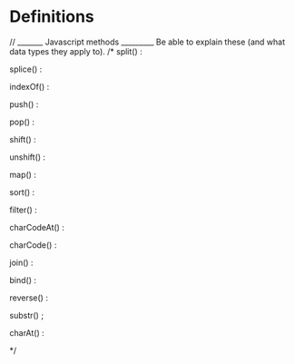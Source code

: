 # Definitions

// _______ Javascript methods _________ Be able to explain these (and what data types they apply to).
/*
split()  :

splice()  :

indexOf() :

push() :

pop() :

shift()  :

unshift()  :

map()  :

sort()  :

filter()  :

charCodeAt()  :

charCode()  :

join()  :

bind()  :

reverse()  :

substr()  ;

charAt()  :


*/